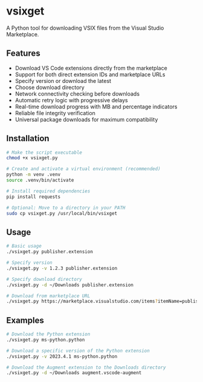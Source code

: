 # vsixget

A Python tool for downloading VSIX files from the Visual Studio Marketplace.

## Features

- Download VS Code extensions directly from the marketplace
- Support for both direct extension IDs and marketplace URLs
- Specify version or download the latest
- Choose download directory
- Network connectivity checking before downloads
- Automatic retry logic with progressive delays
- Real-time download progress with MB and percentage indicators
- Reliable file integrity verification
- Universal package downloads for maximum compatibility

## Installation

```bash
# Make the script executable
chmod +x vsixget.py

# Create and activate a virtual environment (recommended)
python -m venv .venv
source .venv/bin/activate

# Install required dependencies
pip install requests

# Optional: Move to a directory in your PATH
sudo cp vsixget.py /usr/local/bin/vsixget
```

## Usage

```bash
# Basic usage
./vsixget.py publisher.extension

# Specify version
./vsixget.py -v 1.2.3 publisher.extension

# Specify download directory
./vsixget.py -d ~/Downloads publisher.extension

# Download from marketplace URL
./vsixget.py https://marketplace.visualstudio.com/items?itemName=publisher.extension
```

## Examples

```bash
# Download the Python extension
./vsixget.py ms-python.python

# Download a specific version of the Python extension
./vsixget.py -v 2023.4.1 ms-python.python

# Download the Augment extension to the Downloads directory
./vsixget.py -d ~/Downloads augment.vscode-augment
```
